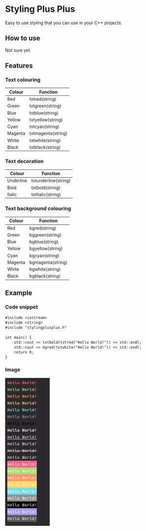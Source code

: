 # Styling Plus Plus

Easy to use styling that you can use in your C++ projects.

## How to use

Not sure yet.

## Features

### Text colouring

| Colour  | Function           |
|---------|--------------------|
| Red     | txtred(string)     |
| Green   | txtgreen(string)   |
| Blue    | txtblue(string)    |
| Yellow  | txtyellow(string)  |
| Cyan    | txtcyan(string)    |
| Magenta | txtmagenta(string) |
| White   | txtwhite(string)   |
| Black   | txtblack(string)   |

### Text decoration

| Colour    | Function             |
|-----------|----------------------|
| Underline | txtunderline(string) |
| Bold      | txtbold(string)      |
| Italic    | txtitalic(string)    |

### Text background colouring

| Colour  | Function          |
|---------|-------------------|
| Red     | bgred(string)     |
| Green   | bggreen(string)   |
| Blue    | bgblue(string)    |
| Yellow  | bgyellow(string)  |
| Cyan    | bgcyan(string)    |
| Magenta | bgmagenta(string) |
| White   | bgwhite(string)   |
| Black   | bgblack(string)   |

## Example

### Code snippet

    #include <iostream>
    #include <string>
    #include "stylingplusplus.h"

    int main() {
        std::cout << txtbold(txtred("Hello World!")) << std::endl;
        std::cout << bgred(txtwhite("Hello World!")) << std::endl;
        return 0;
    }

### Image

![img.png](img.png)